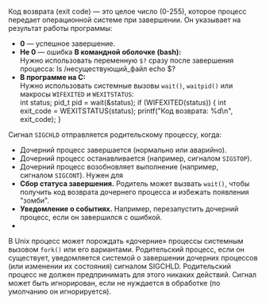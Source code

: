 Код возврата (exit code) — это целое число (0-255), которое процесс передает операционной системе при завершении. Он указывает на результат работы программы:
- **0** — успешное завершение.
- **Не 0** — ошибка
**В командной оболочке (bash):**  
	Нужно использовать переменную `$?` сразу после завершения процесса:
    ls /несуществующий_файл
    echo $? 
- **В программе на C:**  
    Нужно использовать системные вызовы `wait()`, `waitpid()` или макросы `WIFEXITED` и `WEXITSTATUS`:    
    int status;
    pid_t pid = wait(&status);
    if (WIFEXITED(status)) {
        int exit_code = WEXITSTATUS(status);
        printf("Код возврата: %d\n", exit_code);
    }

Сигнал `SIGCHLD` отправляется родительскому процессу, когда:
- Дочерний процесс завершается (нормально или аварийно).
- Дочерний процесс останавливается (например, сигналом `SIGSTOP`).
- Дочерний процесс возобновляет выполнение (например, сигналом `SIGCONT`).
Нужен для
- **Сбор статуса завершения.** Родитель может вызвать `wait()`, чтобы получить код возврата дочернего процесса и избежать появления "зомби".
- **Уведомление о событиях.** Например, перезапустить дочерний процесс, если он завершился с ошибкой.
- 
В Unix процесс может порождать «дочерние» процессы системным вызовом `fork()` или его вариантами. Родительский процесс, если он существует, уведомляется системой о завершении дочерних процессов (или изменении их состояния) сигналом SIGCHLD. Родительский процесс не должен предпринимать для этого никаких действий. Сигнал может быть игнорирован, если не нуждается в обработке (по умолчанию он игнорируется).